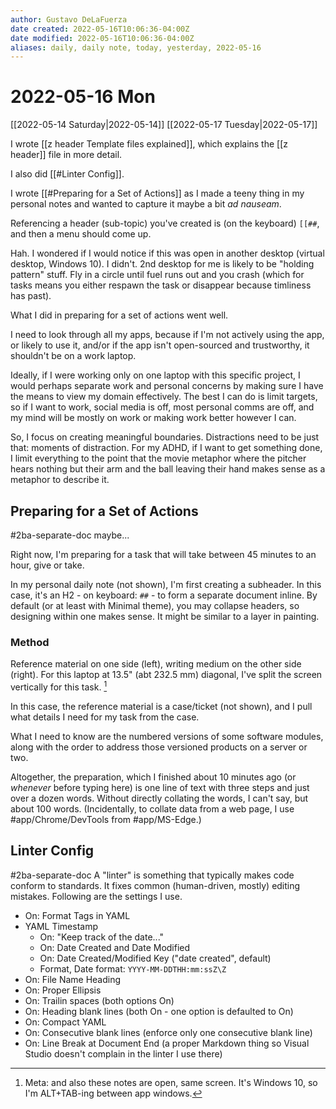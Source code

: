 ```yaml
---
author: Gustavo DeLaFuerza
date created: 2022-05-16T10:06:36-04:00Z
date modified: 2022-05-16T10:06:36-04:00Z
aliases: daily, daily note, today, yesterday, 2022-05-16
---
```


# 2022-05-16 Mon

[[2022-05-14 Saturday|2022-05-14]]
[[2022-05-17 Tuesday|2022-05-17]]

I wrote [[z header Template files explained]], which explains the [[z header]] file in more detail.

I also did [[#Linter Config]].

I wrote [[#Preparing for a Set of Actions]] as I made a teeny thing in my personal notes and wanted to capture it maybe a bit *ad nauseam*.

Referencing a header (sub-topic) you've created is (on the keyboard) `[[##`, and then a menu should come up.

Hah. I wondered if I would notice if this was open in another desktop (virtual desktop, Windows 10). I didn't. 2nd desktop for me is likely to be "holding pattern" stuff. Fly in a circle until fuel runs out and you crash (which for tasks means you either respawn the task or disappear because timliness has past). 

What I did in preparing for a set of actions went well.

I need to look through all my apps, because if I'm not actively using the app, or likely to use it, and/or if the app isn't open-sourced and trustworthy, it shouldn't be on a work laptop. 

Ideally, if I were working only on one laptop with this specific project, I would perhaps separate work and personal concerns by making sure I have the means to view my domain effectively. The best I can do is limit targets, so if I want to work, social media is off, most personal comms are off, and my mind will be mostly on work or making work better however I can.

So, I focus on creating meaningful boundaries. Distractions need to be just that: moments of distraction. For my ADHD, if I want to get something done, I limit everything to the point that the movie metaphor where the pitcher hears nothing but their arm and the ball leaving their hand makes sense as a metaphor to describe it.

## Preparing for a Set of Actions

#2ba-separate-doc maybe... 

Right now, I'm preparing for a task that will take between 45 minutes to an hour, give or take. 

In my personal daily note (not shown), I'm first creating a subheader. In this case, it's an H2 - on keyboard: `##` - to form a separate document inline. By default (or at least with Minimal theme), you may collapse headers, so designing within one makes sense. It might be similar to a layer in painting.

### Method

Reference material on one side (left), writing medium on the other side (right). For this laptop at 13.5" (abt 232.5 mm) diagonal, I've split the screen vertically for this task. [^1]

In this case, the reference material is a case/ticket (not shown), and I pull what details I need for my task from the case.

What I need to know are the numbered versions of some software modules, along with the order to address those versioned products on a server or two. 

Altogether, the preparation, which I finished about 10 minutes ago (or *whenever* before typing here) is one line of text with three steps and just over a dozen words. Without directly collating the words, I can't say, but about 100 words. (Incidentally, to collate data from a web page, I use #app/Chrome/DevTools from #app/MS-Edge.)

## Linter Config

#2ba-separate-doc A "linter" is something that typically makes code conform to standards. It fixes common (human-driven, mostly) editing mistakes. Following are the settings I use.

- On: Format Tags in YAML
- YAML Timestamp
  - On: "Keep track of the date..."
  - On: Date Created and Date Modified
  - On: Date Created/Modified Key ("date created", default)
  - Format, Date format: `YYYY-MM-DDTHH:mm:ssZ\Z`
- On: File Name Heading
- On: Proper Ellipsis
- On: Trailin spaces (both options On)
- On: Heading blank lines (both On - one option is defaulted to On)
- On: Compact YAML
- On: Consecutive blank lines (enforce only one consecutive blank line)
- On: Line Break at Document End (a proper Markdown thing so Visual Studio doesn't complain in the linter I use there)

[^1]: Meta: and also these notes are open, same screen. It's Windows 10, so I'm ALT+TAB-ing between app windows.